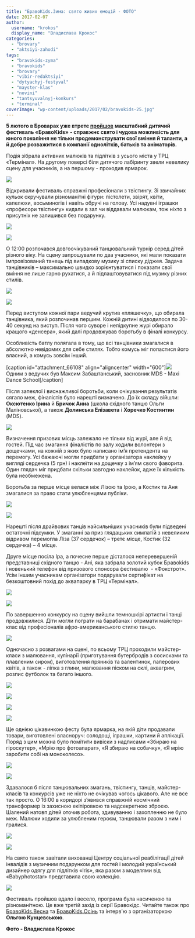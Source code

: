 ```yaml
---
title: "БравоKids.Зима: свято живих емоцій - ФОТО"
date: 2017-02-07
author: 
  username: "krokos"
  display_name: "Владислава Крокос"
categories: 
  - "brovary"
  - "aktsiyi-zahodi"
tags: 
  - "bravokids-zyma"
  - "bravokids"
  - "brovary"
  - "vibir-redaktsiyi"
  - "dytyachyj-festyval"
  - "mayster-klas"
  - "novini"
  - "tantsyuvalnyj-konkurs"
  - "terminal"
coverImage: "wp-content/uploads/2017/02/bravokids-25.jpg"
---
```


**5 лютого в Броварах уже втретє [пройшов](https://mpz.brovary.org/anons-5-lyutogo-v-trts-terminal-projde-dytyachyj-festyval-bravokids-zyma/)** **масштабний** **дитячий фестиваль «Браво****Kids****»** **- справжнє свято і чудова можливість для юного покоління не тільки продемонструвати свої вміння й таланти, а й добре розважитися в компанії однолітків, батьків та аніматорів.**

Подія зібрала активних малюків та підлітків з усього міста у ТРЦ «Термінал». На другому поверсі біля дитячого лабіринту звели невелику сцену для учасників, а на першому - проходив ярмарок.

[![](https://mpz.brovary.org/wp-content/uploads/2017/02/bravokids-38.jpg)](https://mpz.brovary.org/wp-content/uploads/2017/02/bravokids-38.jpg)

Відкривали фестиваль справжні професіонали з твістингу. Зі звичайних кульок скручували різноманітні фігури: пістолети, звірят, квіти, капелюхи, восьминогів і навіть обручі на голову. Усі надувні іграшки «професори твістингу» кидали в зал чи віддавали малюкам, тож ніхто з присутніх не залишився без подарунку.

[![](https://mpz.brovary.org/wp-content/uploads/2017/02/bravokids-2.jpg)](https://mpz.brovary.org/wp-content/uploads/2017/02/bravokids-2.jpg)

[![](https://mpz.brovary.org/wp-content/uploads/2017/02/bravokids-4.jpg)](https://mpz.brovary.org/wp-content/uploads/2017/02/bravokids-4.jpg)

О 12:00 розпочався довгоочікуваний танцювальний турнір серед дітей різного віку. На сцену запрошували по два учасники, які мали показати імпровізований танець під випадкову музику зі списку діджея. Задача танцівників – максимально швидко зорієнтуватися і показати свої вміння не лише гарно рухатися, а й підлаштовуватися під музику різних стилів.

[![](https://mpz.brovary.org/wp-content/uploads/2017/02/bravokids-8.jpg)](https://mpz.brovary.org/wp-content/uploads/2017/02/bravokids-8.jpg)

[![](https://mpz.brovary.org/wp-content/uploads/2017/02/bravokids-9.jpg)](https://mpz.brovary.org/wp-content/uploads/2017/02/bravokids-9.jpg)

Перед виступом кожної пари ведучий крутив «пляшечку», що обирала танцівника, який розпочинав першим. Кожній дитині відводилося по 30-40 секунд на виступ. Після чого суворе і непідкупне журі обирало кращого «денсера», який далі продовжував боротьбу в фіналі конкурсу.

Особливість батлу полягала в тому, що всі танцівники змагалися в абсолютно невідомих для себе стилях. Тобто комусь міг попастися його власний, а комусь зовсім інший.

\[caption id="attachment\_66108" align="aligncenter" width="600"\][![](https://mpz.brovary.org/wp-content/uploads/2017/02/bravokids-31.jpg)](https://mpz.brovary.org/wp-content/uploads/2017/02/bravokids-31.jpg) Одним з ведучих був Максим Забаштанський, засновник MDS - Maxi Dance School\[/caption\]

Після запеклої і виснажливої боротьби, коли очікування результатів сягало меж, фіналістів було нарешті визначено. До їх складу війшли: **Оксютенко Ірина** й **Бричок Анна** (школа східного танцю Ольги Маліновської), а також **Долинська Елізавета** і **Хоречко Костянтин** (MDS).

[![](https://mpz.brovary.org/wp-content/uploads/2017/02/bravokids-21.jpg)](https://mpz.brovary.org/wp-content/uploads/2017/02/bravokids-21.jpg)

Визначення призових місць залежало не тільки від журі, але й від гостей. Під час змагання фіналістів по залу ходили волонтери з дощечками, на кожній з яких було написано ім’я претендента на перемогу. Усі бажаючі могли придбати у організатора наклейку у вигляді сердечка (5 грн) і наклеїти на дощечку з ім’ям свого фаворита. Один глядач міг придбати скільки завгодно наклейок, адже їх кількість була необмежена.

Боротьба за перше місце велася між Лізою та Ірою, а Костик та Аня змагалися за право стати улюбленцями публіки.

[![](https://mpz.brovary.org/wp-content/uploads/2017/02/bravokids-22.jpg)](https://mpz.brovary.org/wp-content/uploads/2017/02/bravokids-22.jpg)

[![](https://mpz.brovary.org/wp-content/uploads/2017/02/bravokids-23.jpg)](https://mpz.brovary.org/wp-content/uploads/2017/02/bravokids-23.jpg)

Нарешті після драйвових танців найсильніших учасників були підведені остаточні підсумки. У змаганні за приз глядацьких симпатій з невеликим відривом перемогла Ліза (37 сердечок) – третє місце, Костик (32 сердечка) – 4 місце.

Друге місце посіла Іра, а почесне перше дісталося неперевершеній представниці східного танцю - Ані, яка забрала золотий кубок Бравоkids і новенький телефон від призового спонсора фестивалю  - «Фокстрот». Усім іншим учасникам організатори подарували сертифікат на безкоштовний похід до аквапарку в ТРЦ «Термінал».

[![](https://mpz.brovary.org/wp-content/uploads/2017/02/bravokids-37.jpg)](https://mpz.brovary.org/wp-content/uploads/2017/02/bravokids-37.jpg)

[![](https://mpz.brovary.org/wp-content/uploads/2017/02/bravokids-35.jpg)](https://mpz.brovary.org/wp-content/uploads/2017/02/bravokids-35.jpg)

По завершенню конкурсу на сцену вийшли темношкірі артисти і танці продовжилися. Діти могли пограти на барабанах і отримати майстер-клас від професіоналів афро-американського стилю танцю.

[![](https://mpz.brovary.org/wp-content/uploads/2017/02/bravokids-25.jpg)](https://mpz.brovary.org/wp-content/uploads/2017/02/bravokids-25.jpg)

Одночасно з розвагами на сцені, по всьому ТРЦ проходили майстер-класи з малювання, кулінарії (приготування бутербродів з сосисками та плавленим сиром), виготовлення пряників та валентинок, паперових квітів, а також - ліпка з глини, малювання піском на склі, аквагрим, розпис футболок та багато іншого.

[![](https://mpz.brovary.org/wp-content/uploads/2017/02/bravokids-18.jpg)](https://mpz.brovary.org/wp-content/uploads/2017/02/bravokids-18.jpg)

[![](https://mpz.brovary.org/wp-content/uploads/2017/02/bravokids-15.jpg)](https://mpz.brovary.org/wp-content/uploads/2017/02/bravokids-15.jpg)

[![](https://mpz.brovary.org/wp-content/uploads/2017/02/bravokids-16.jpg)](https://mpz.brovary.org/wp-content/uploads/2017/02/bravokids-16.jpg)

[![](https://mpz.brovary.org/wp-content/uploads/2017/02/bravokids-17.jpg)](https://mpz.brovary.org/wp-content/uploads/2017/02/bravokids-17.jpg)

Ще однією цікавинкою фесту була ярмарка, на якій діти продавали товари, виготовлені власноруч: солодощі, іграшки, картини й аплікації. Поряд з цим можна було помітити вивіски з надписами «Збираю на гіроскутер», «Мрію про фотоапарат», «Я збираю на собачку», «Я мрію заробити собі на моноколесо».

[![](https://mpz.brovary.org/wp-content/uploads/2017/02/bravokids-12.jpg)](https://mpz.brovary.org/wp-content/uploads/2017/02/bravokids-12.jpg)

[![](https://mpz.brovary.org/wp-content/uploads/2017/02/bravokids-11.jpg)](https://mpz.brovary.org/wp-content/uploads/2017/02/bravokids-11.jpg)

Здавалося б після танцювальних змагань, твістингу, танців, майстер-класів та конкурсів уже не ніхто не очікував чогось цікавого. Але не все так просто. О 16:00 в коридорі з’явився справжній космічний трансформер із захисною екіпіровкою та надсекретною зброєю. Шалений натовп дітей оточив робота, здивуванню і захопленню не було меж. Малюки ходили за улюбленим героєм, танцювали разом з ним і гралися.

[![](https://mpz.brovary.org/wp-content/uploads/2017/02/bravokids-27.jpg)](https://mpz.brovary.org/wp-content/uploads/2017/02/bravokids-27.jpg)

[![](https://mpz.brovary.org/wp-content/uploads/2017/02/bravokids-1.jpg)](https://mpz.brovary.org/wp-content/uploads/2017/02/bravokids-1.jpg)

На свято також завітали вихованці Центру соціальної реабілітації дітей інвалідів з музичним подарунком для гостей і молодий український дизайнер одягу для підлітків «Iris», яка разом з моделями від «Babyphotostar» представила свою колекцію.

[![](https://mpz.brovary.org/wp-content/uploads/2017/02/bravokids-30.jpg)](https://mpz.brovary.org/wp-content/uploads/2017/02/bravokids-30.jpg)

Фестиваль пройшов вдало і весело, програма була насиченою та різноманітною. Це вже третій захід із серії Бравокідс. Читайте також про [БравоKids.Весна](https://mpz.brovary.org/bravokids-vesna-fotoreportazh-z-dytyachogo-festyvalyu-v-terminali/) та [БравоKids.Осінь](https://mpz.brovary.org/u-brovarah-vidbuvsya-ii-dytyachyj-festyval-bravokids/) та інтерв'ю з організаторкою **Ольгою Кунцевською**.

**Фото - Владислава Крокос**
